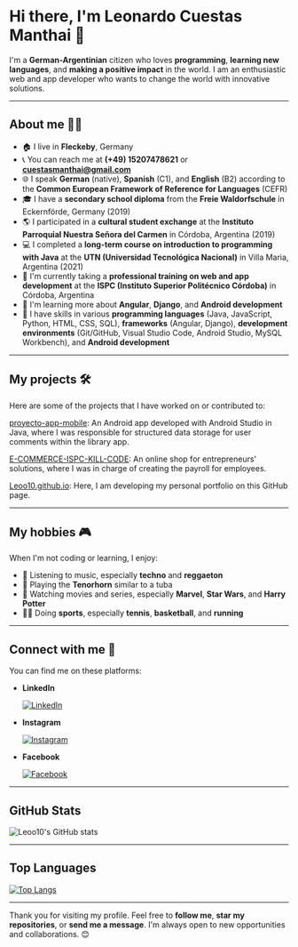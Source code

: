 # Hi there, I'm Leonardo Cuestas Manthai 👋

I'm a **German-Argentinian** citizen who loves **programming**, **learning new languages**, and **making a positive impact** in the world. I am an enthusiastic web and app developer who wants to change the world with innovative solutions.

---

## About me 🙋‍♂️

- 🏠 I live in **Fleckeby**, Germany
- 📞 You can reach me at **(+49) 15207478621** or **cuestasmanthai@gmail.com**
- 🌐 I speak **German** (native), **Spanish** (C1), and **English** (B2) according to the **Common European Framework of Reference for Languages** (CEFR)
- 🎓 I have a **secondary school diploma** from the **Freie Waldorfschule** in Eckernförde, Germany (2019)
- 🌎 I participated in a **cultural student exchange** at the **Instituto Parroquial Nuestra Señora del Carmen** in Córdoba, Argentina (2019)
- 💻 I completed a **long-term course on introduction to programming with Java** at the **UTN (Universidad Tecnológica Nacional)** in Villa Maria, Argentina (2021)
- 🚀 I'm currently taking a **professional training on web and app development** at the **ISPC (Instituto Superior Politécnico Córdoba)** in Córdoba, Argentina
- 🌱 I'm learning more about **Angular**, **Django**, and **Android development**
- 🌟 I have skills in various **programming languages** (Java, JavaScript, Python, HTML, CSS, SQL), **frameworks** (Angular, Django), **development environments** (Git/GitHub, Visual Studio Code, Android Studio, MySQL Workbench), and **Android development**

---

## My projects 🛠️

Here are some of the projects that I have worked on or contributed to:

[proyecto-app-mobile](https://github.com/Proyectos-ISPC/proyecto-app-mobile): An Android app developed with Android Studio in Java, where I was responsible for structured data storage for user comments within the library app.

[E-COMMERCE-ISPC-KILL-CODE](https://github.com/IgnacioCarnero/E-COMMERCE-ISPC-KILL-CODE): An online shop for entrepreneurs' solutions, where I was in charge of creating the payroll for employees.

[Leoo10.github.io](https://github.com/Leoo10/Leoo10.github.io): Here, I am developing my personal portfolio on this GitHub page.

---

## My hobbies 🎮

When I'm not coding or learning, I enjoy:

- 🎵 Listening to music, especially **techno** and **reggaeton**
- 🎸 Playing the **Tenorhorn** similar to a tuba
- 🎥 Watching movies and series, especially **Marvel**, **Star Wars**, and **Harry Potter**
- 🏃‍♂️ Doing **sports**, especially **tennis**, **basketball**, and **running**

---

## Connect with me 🤝

You can find me on these platforms:

- **LinkedIn**

  [![LinkedIn](https://img.shields.io/badge/LinkedIn-YourLinkedInProfile-blue?style=flat-square&logo=linkedin)](https://www.linkedin.com/in/leonardo-cuestas-manthai-5b8131272/)
  
- **Instagram**

  [![Instagram](https://img.shields.io/badge/Instagram-YourInstagramHandle-purple?style=flat-square&logo=instagram)](https://www.instagram.com/leonardocuestasmanthai/)
  
- **Facebook**

  [![Facebook](https://img.shields.io/badge/Facebook-YourFacebookProfile-blue?style=flat-square&logo=facebook)](https://www.facebook.com/leonardo.cuestasmanthai.773/)

---


  
## GitHub Stats

![Leoo10's GitHub stats](https://github-readme-stats.vercel.app/api?username=Leoo10&show_icons=true&theme=radical)

---

## Top Languages

[![Top Langs](https://github-readme-stats.vercel.app/api/top-langs/?username=Leoo10&layout=compact)](https://github.com/anuraghazra/github-readme-stats)


---

Thank you for visiting my profile. Feel free to **follow me**, **star my repositories**, or **send me a message**. I'm always open to new opportunities and collaborations. 😊
